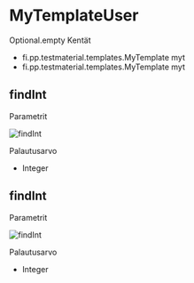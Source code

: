 # MyTemplateUser

Optional.empty
Kentät

* fi.pp.testmaterial.templates.MyTemplate<Integer> myt
* fi.pp.testmaterial.templates.MyTemplate<Integer> myt

## findInt[](#findInt)

Parametrit


![findInt](http://www.plantuml.com/plantuml/png/NSen3e0W3030dLVq0tp061D71pTzGCKQ2TAI0WE_Tp4Ep7SvU4we624AYxjL8a7HIWPT4OKvUmoOpI6LJzG6QziefWSBxPdKV0vswWI6o_EvSFdBQ6rtNW00)


Palautusarvo

* Integer

## findInt[](#findInt)

Parametrit


![findInt](http://www.plantuml.com/plantuml/png/NSen3e0W3030dLVq0tp061D71pTzGCKQ2TAI0WE_Tp4Ep7SvU4we624AYxjL8a7HIWPT4OKvUmoOpI6LJzG6QziefWSBxPdKV0vswWI6o_EvSFdBQ6rtNW00)


Palautusarvo

* Integer
